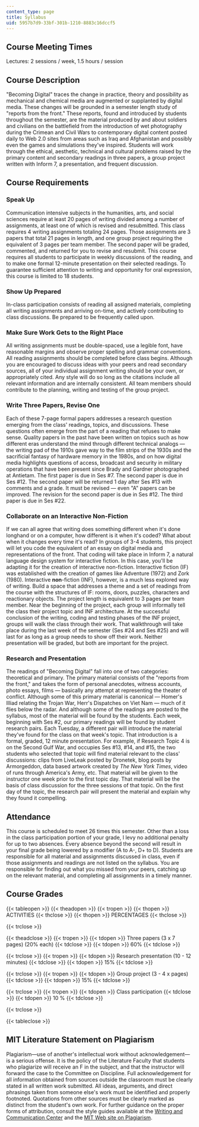 ```yaml
---
content_type: page
title: Syllabus
uid: 5957b7d9-33bf-301b-1210-8883c16dccf5
---
```


Course Meeting Times
--------------------

Lectures: 2 sessions / week, 1.5 hours / session

Course Description
------------------

"Becoming Digital" traces the change in practice, theory and possibility as mechanical and chemical media are augmented or supplanted by digital media. These changes will be grounded in a semester length study of "reports from the front." These reports, found and introduced by students throughout the semester, are the material produced by and about soldiers and civilians on the battlefield from the introduction of wet photography during the Crimean and Civil Wars to contemporary digital content posted daily to Web 2.0 sites from areas such as Iraq and Afghanistan and possibly even the games and simulations they've inspired. Students will work through the ethical, aesthetic, technical and cultural problems raised by the primary content and secondary readings in three papers, a group project written with Inform 7, a presentation, and frequent discussion.

Course Requirements
-------------------

### Speak Up

Communication intensive subjects in the humanities, arts, and social sciences require at least 20 pages of writing divided among a number of assignments, at least one of which is revised and resubmitted. This class requires 4 writing assignments totaling 24 pages. Those assignments are 3 papers that total 21 pages in length, and one group project requiring the equivalent of 3 pages per team member. The second paper will be graded, commented, and returned for you to revise and resubmit. This course requires all students to participate in weekly discussions of the reading, and to make one formal 12-minute presentation on their selected readings. To guarantee sufficient attention to writing and opportunity for oral expression, this course is limited to 18 students.

### Show Up Prepared

In-class participation consists of reading all assigned materials, completing all writing assignments and arriving on-time, and actively contributing to class discussions. Be prepared to be frequently called upon.

### Make Sure Work Gets to the Right Place

All writing assignments must be double-spaced, use a legible font, have reasonable margins and observe proper spelling and grammar conventions. All reading assignments should be completed before class begins. Although you are encouraged to discuss ideas with your peers and read secondary sources, all of your individual assignment writing should be your own, or appropriately cited. Any style will do so long as the citations include all relevant information and are internally consistent. All team members should contribute to the planning, writing and testing of the group project.

### Write Three Papers, Revise One

Each of these 7-page formal papers addresses a research question emerging from the class' readings, topics, and discussions. These questions often emerge from the part of a reading that refuses to make sense. Quality papers in the past have been written on topics such as how different eras understand the mind through different technical analogs — the writing pad of the 1910s gave way to the film strips of the 1930s and the sacrificial fantasy of hardware memory in the 1980s, and on how digital media highlights questions of access, broadcast and security in military operations that have been present since Brady and Gardner photographed at Antietam. The first paper is due in Ses #7. The second paper is due in Ses #12. The second paper will be returned 1 day after Ses #13 with comments and a grade. It must be revised — even "A" papers can be improved. The revision for the second paper is due in Ses #12. The third paper is due in Ses #22.

### Collaborate on an Interactive Non-Fiction

If we can all agree that writing does something different when it's done longhand or on a computer, how different is it when it's coded? What about when it changes every time it's read? In groups of 3-4 students, this project will let you code the equivalent of an essay on digital media and representations of the front. That coding will take place in Inform 7, a natural language design system for interactive fiction. In this case, you'll be adapting it for the creation of interactive non-fiction. Interactive fiction (IF) was established with the creation of games like Adventure (1972) and Zork (1980). Interactive **non**\-fiction (INF), however, is a much less explored way of writing. Build a space that addresses a theme and a set of readings from the course with the structures of IF: rooms, doors, puzzles, characters and reactionary objects. The project length is equivalent to 3 pages per team member. Near the beginning of the project, each group will informally tell the class their project topic and INF architecture. At the successful conclusion of the writing, coding and testing phases of the INF project, groups will walk the class through their work. That walkthrough will take place during the last week of the semester (Ses #24 and Ses #25) and will last for as long as a group needs to show off their work. Neither presentation will be graded, but both are important for the project.

### Research and Presentation

The readings of "Becoming Digital" fall into one of two categories: theoretical and primary. The primary material consists of the "reports from the front," and takes the form of personal anecdotes, witness accounts, photo essays, films — basically any attempt at representing the theater of conflict. Although some of this primary material is canonical — Homer's Illiad relating the Trojan War, Herr's Dispatches on Viet Nam — much of it flies below the radar. And although some of the readings are posted to the syllabus, most of the material will be found by the students. Each week, beginning with Ses #2, our primary readings will be found by student research pairs. Each Tuesday, a different pair will introduce the material they've found for the class on that week's topic. That introduction is a formal, graded, 12 minute presentation. For example, if Research Topic 4 is on the Second Gulf War, and occupies Ses #13, #14, and #15, the two students who selected that topic will find material relevant to the class' discussions: clips from LiveLeak posted by Dronetek, blog posts by Armorgeddon, data based artwork created by _The New York Times_, video of runs through America's Army, etc. That material will be given to the instructor one week prior to the first topic day. That material will be the basis of class discussion for the three sessions of that topic. On the first day of the topic, the research pair will present the material and explain why they found it compelling.

Attendance
----------

This course is scheduled to meet 26 times this semester. Other than a loss in the class participation portion of your grade, I levy no additional penalty for up to two absences. Every absence beyond the second will result in your final grade being lowered by a modifier (A to A-, D+ to D). Students are responsible for all material and assignments discussed in class, even if those assignments and readings are not listed on the syllabus. You are responsible for finding out what you missed from your peers, catching up on the relevant material, and completing all assignments in a timely manner.

Course Grades
-------------

{{< tableopen >}}
{{< theadopen >}}
{{< tropen >}}
{{< thopen >}}
ACTIVITIES
{{< thclose >}}
{{< thopen >}}
PERCENTAGES
{{< thclose >}}

{{< trclose >}}

{{< theadclose >}}
{{< tropen >}}
{{< tdopen >}}
Three papers (3 x 7 pages) (20% each)
{{< tdclose >}}
{{< tdopen >}}
60%
{{< tdclose >}}

{{< trclose >}}
{{< tropen >}}
{{< tdopen >}}
Research presentation (10 - 12 minutes)
{{< tdclose >}}
{{< tdopen >}}
15%
{{< tdclose >}}

{{< trclose >}}
{{< tropen >}}
{{< tdopen >}}
Group project (3 - 4 x pages)
{{< tdclose >}}
{{< tdopen >}}
15%
{{< tdclose >}}

{{< trclose >}}
{{< tropen >}}
{{< tdopen >}}
Class participation
{{< tdclose >}}
{{< tdopen >}}
10 %
{{< tdclose >}}

{{< trclose >}}

{{< tableclose >}}

MIT Literature Statement on Plagiarism
--------------------------------------

Plagiarism—use of another's intellectual work without acknowledgement—is a serious offense. It is the policy of the Literature Faculty that students who plagiarize will receive an F in the subject, and that the instructor will forward the case to the Committee on Discipline. Full acknowledgement for all information obtained from sources outside the classroom must be clearly stated in all written work submitted. All ideas, arguments, and direct phrasings taken from someone else's work must be identified and properly footnoted. Quotations from other sources must be clearly marked as distinct from the student's own work. For further guidance on the proper forms of attribution, consult the style guides available at the [Writing and Communication Center](http://cmsw.mit.edu/writing-and-communication-center/) and the [MIT Web site on Plagiarism](http://cmsw.mit.edu/writing-and-communication-center/avoiding-plagiarism/).